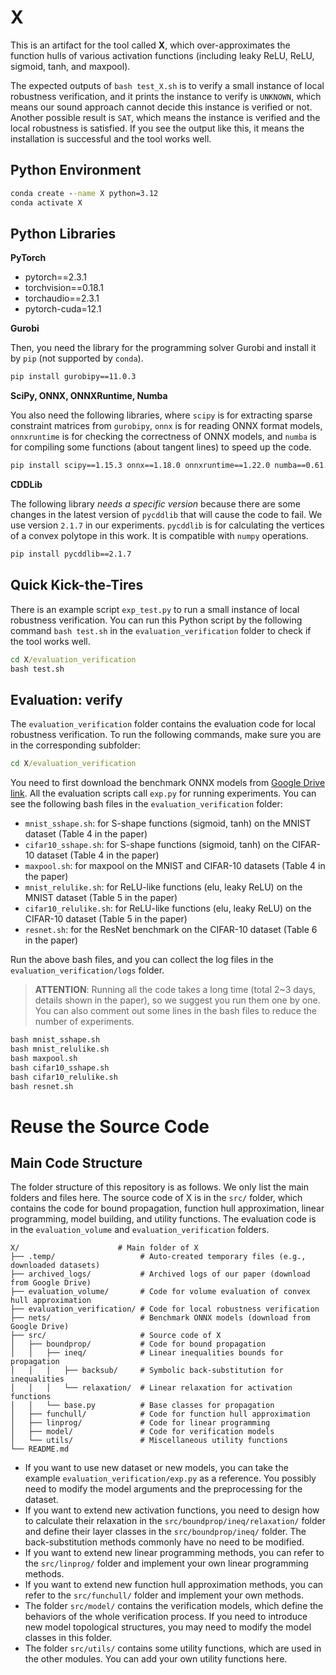 # X

This is an artifact for the tool called **X**, which over-approximates the function hulls of various activation functions (including leaky ReLU, ReLU, sigmoid, tanh, and maxpool).


The expected outputs of `bash test_X.sh` is to verify a small instance of local robustness verification, and it prints the instance to verify is `UNKNOWN`, which means our sound approach cannot decide this instance is verified or not. Another possible result is `SAT`, which means the instance is verified and the local robustness is satisfied. If you see the output like this, it means the installation is successful and the tool works well.


## Python Environment

```cmd
conda create --name X python=3.12
conda activate X
```

## Python Libraries

**PyTorch**

- pytorch==2.3.1
- torchvision==0.18.1
- torchaudio==2.3.1
- pytorch-cuda=12.1

**Gurobi**

Then, you need the library for the programming solver Gurobi and install it by `pip` (not supported by `conda`).

```cmd
pip install gurobipy==11.0.3
```

**SciPy, ONNX, ONNXRuntime, Numba**

You also need the following libraries, where `scipy` is for extracting sparse constraint matrices from `gurobipy`, `onnx` is for reading ONNX format models, `onnxruntime` is for checking the correctness of ONNX models, and `numba` is for compiling some functions (about tangent lines) to speed up the code.

```cmd
pip install scipy==1.15.3 onnx==1.18.0 onnxruntime==1.22.0 numba==0.61.2
```

**CDDLib**

The following library _needs a specific version_ because there are some changes in the latest version of `pycddlib` that will cause the code to fail. We use version `2.1.7` in our experiments. `pycddlib` is for calculating the vertices of a convex polytope in this work. It is compatible with `numpy` operations.

```cmd
pip install pycddlib==2.1.7
```


## Quick Kick-the-Tires

There is an example script `exp_test.py` to run a small instance of local robustness verification. You can run this Python script by the following command `bash test.sh` in the `evaluation_verification` folder to check if the tool works well.

```cmd
cd X/evaluation_verification
bash test.sh
```

## Evaluation: verify 

The `evaluation_verification` folder contains the evaluation code for local robustness verification. To run the following commands, make sure you are in the corresponding subfolder:

```cmd
cd X/evaluation_verification
```

You need to first download the benchmark ONNX models from [Google Drive link](https://drive.google.com/drive/folders/1C4kYaKb_Pd3xCo6aCy6W80tw43CM8Nn8?usp=sharing). All the evaluation scripts call `exp.py` for running experiments. You can see the following bash files in the `evaluation_verification` folder:

- `mnist_sshape.sh`: for S-shape functions (sigmoid, tanh) on the MNIST dataset (Table 4 in the paper)
- `cifar10_sshape.sh`: for S-shape functions (sigmoid, tanh) on the CIFAR-10 dataset (Table 4 in the paper)
- `maxpool.sh`: for maxpool on the MNIST and CIFAR-10 datasets (Table 4 in the paper)
- `mnist_relulike.sh`: for ReLU-like functions (elu, leaky ReLU) on the MNIST dataset (Table 5 in the paper)
- `cifar10_relulike.sh`: for ReLU-like functions (elu, leaky ReLU) on the CIFAR-10 dataset (Table 5 in the paper)
- `resnet.sh`: for the ResNet benchmark on the CIFAR-10 dataset (Table 6 in the paper)

Run the above bash files, and you can collect the log files in the `evaluation_verification/logs` folder.

> **ATTENTION**: Running all the code takes a long time (total 2~3 days, details shown in the paper), so we suggest you run them one by one. You can also comment out some lines in the bash files to reduce the number of experiments.

```cmd
bash mnist_sshape.sh
bash mnist_relulike.sh
bash maxpool.sh
bash cifar10_sshape.sh
bash cifar10_relulike.sh
bash resnet.sh
```

# Reuse the Source Code

## Main Code Structure

The folder structure of this repository is as follows. We only list the main folders and files here. The source code of X is in the `src/` folder, which contains the code for bound propagation, function hull approximation, linear programming, model building, and utility functions. The evaluation code is in the `evaluation_volume` and `evaluation_verification` folders.

```
X/                      # Main folder of X
├── .temp/                   # Auto-created temporary files (e.g., downloaded datasets)
├── archived_logs/           # Archived logs of our paper (download from Google Drive)
├── evaluation_volume/       # Code for volume evaluation of convex hull approximation
├── evaluation_verification/ # Code for local robustness verification
├── nets/                    # Benchmark ONNX models (download from Google Drive)
├── src/                     # Source code of X
│   ├── boundprop/           # Code for bound propagation
│   │   ├── ineq/            # Linear inequalities bounds for propagation
│   │   │   ├── backsub/     # Symbolic back-substitution for inequalities
│   │   │   └── relaxation/  # Linear relaxation for activation functions
│   │   └── base.py          # Base classes for propagation
│   ├── funchull/            # Code for function hull approximation
│   ├── linprog/             # Code for linear programming
│   ├── model/               # Code for verification models
│   └── utils/               # Miscellaneous utility functions
└── README.md
```


- If you want to use new dataset or new models, you can take the example `evaluation_verification/exp.py` as a reference. You possibly need to modify the model arguments and the preprocessing for the dataset.
- If you want to extend new activation functions, you need to design how to calculate their relaxation in the `src/boundprop/ineq/relaxation/` folder and define their layer classes in the `src/boundprop/ineq/` folder. The back-substitution methods commonly have no need to be modified.
- If you want to extend new linear programming methods, you can refer to the `src/linprog/` folder and implement your own linear programming methods.
- If you want to extend new function hull approximation methods, you can refer to the `src/funchull/` folder and implement your own methods.
- The folder `src/model/` contains the verification models, which define the behaviors of the whole verification process. If you need to introduce new model topological structures, you may need to modify the model classes in this folder.
- The folder `src/utils/` contains some utility functions, which are used in the other modules. You can add your own utility functions here.


